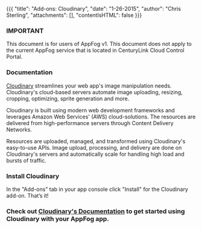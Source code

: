 {{{
  "title": "Add-ons: Cloudinary",
  "date": "1-26-2015",
  "author": "Chris Sterling",
  "attachments": [],
  "contentIsHTML": false
}}}

### IMPORTANT

This document is for users of AppFog v1. This document does not apply to the current AppFog service that is located in CenturyLink Cloud Control Portal.

### Documentation

<p><a href="http://cloudinary.com/">Cloudinary</a> streamlines your web app's image manipulation needs. Cloudinary's cloud-based servers automate image uploading, resizing, cropping, optimizing, sprite generation and more.</p>
<p>Cloudinary is built using modern web development frameworks and leverages Amazon Web Services' (AWS) cloud-solutions. The resources are delivered from high-performance servers through Content Delivery Networks.</p>
<p>Resources are uploaded, managed, and transformed using Cloudinary's easy-to-use APIs. Image upload, processing, and delivery are done on Cloudinary's servers and automatically scale for handling high load and bursts of traffic.</p>
<h3>Install Cloudinary</h3>
<p>In the "Add-ons" tab in your app console click "Install" for the Cloudinary add-on. That’s it!</p>
<h3>Check out <a href="http://cloudinary.com/documentation/appfog_integration">Cloudinary's Documentation</a> to get started using Cloudinary with your AppFog app.</h3>
